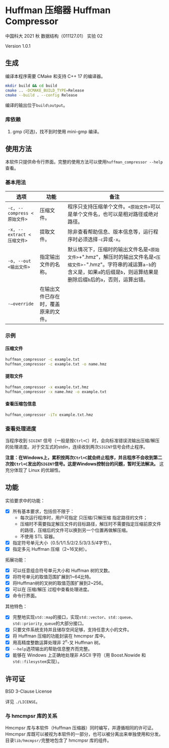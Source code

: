 # Huffman 压缩器 Huffman Compressor

中国科大 2021 秋 数据结构（011127.01） 实验 02

Version 1.0.1

## 生成

编译本程序需要 CMake 和支持 C++ 17 的编译器。

```sh
mkdir build && cd build
cmake .. -DCMAKE_BUILD_TYPE=Release
cmake --build . --config Release
```

编译的输出位于`build\output`。

### 库依赖

1. gmp (可选)，找不到时使用 mini-gmp 编译。

## 使用方法

本软件只提供命令行界面。完整的使用方法可以使用`huffman_compressor --help`查看。

### 基本用法

| 选项                      | 功能                 | 备注                                                                                                                    |
| ----------------------- | ------------------ | --------------------------------------------------------------------------------------------------------------------- |
| `-c, --compress <原始文件>` | 压缩文件。              | 程序只支持压缩单个文件。`<原始文件>`可以是单个文件名，也可以是相对路径或绝对路径。                                                                           |
| `-x, --extract <压缩文件>`  | 提取文件。              | 除非查看帮助信息、版本信息等，运行程序时必须选择`-c`异或`-x`。                                                                                   |
| `-o, --out <输出文件>`      | 指定输出文件的名称。         | 默认情况下，压缩时的输出文件名是`<原始文件>`+".hmz"，解压时的输出文件名是`<压缩文件>`-".hmz"。字符串的减运算`a`-`b`的含义是，如果`a`的后缀是`b`，则运算结果是删除后缀`b`后的`a`，否则，运算出错。 |
| `-–override`            | 在输出文件已存在时，覆盖原来的文件。 |                                                                                                                       |

### 示例

#### 压缩文件

```sh
huffman_compressor -c example.txt
huffman_compressor -c example.txt -o name.hmz
```

#### 提取文件

```sh
huffman_compressor -x example.txt.hmz
huffman_compressor -x name.hmz -o example.txt
```

#### 查看压缩包信息

```sh
huffman_compressor -iTx example.txt.hmz
```

### 查看处理进度

当程序收到 `SIGINT` 信号（一般是按`Ctrl+C`）时，会向标准错误流输出压缩/解压的处理进度。对于交互式的stdin，连续收到两次`SIGINT`信号会终止程序。

**注意：在Windows上，累积按两次`Ctrl+C`就会终止程序，并且程序不会收到第二次按`Ctrl+C`发出的`SIGINT`信号。这是Windows控制台的问题，暂时无法解决。** 这充分体现了 Linux 的优越性。

## 功能

实验要求中的功能：

- [x] 所有基本要求，包括但不限于：
  - 每次运行程序时，用户可指定 只压缩/只解压缩 指定路径的文件；
  - 压缩时不需要指定解压文件的目标路径，解压时不需要指定压缩前原文件的路径，压缩后的文件可以换到另一个位置再做解压缩。
  - 不使用 STL 容器。
- [x] 指定符号单元大小（0.5/1/1.5/2/2.5/3/3.5/4字节）。
- [x] 指定多元 Huffman 压缩（2~16叉树）。

拓展功能：

- [x] 可以任意组合符号单元大小和 Huffman 树的叉数。
- [x] 将符号单元的取值范围扩展到1~64比特。
- [x] 将Huffman树的叉树的取值范围扩展到2~256。
- [x] 可以在 压缩/解压 过程中查看处理进度。
- [x] 命令行界面。 

其他特色：

- [x] 完整地实现`std::map`的接口，实现`std::vector`、`std::queue`、`std::priority_queue`的大部分接口。
- [x] 只要文件系统支持并且储存空间足够，支持任意大小的文件。
- [x] 将 Huffman 压缩的功能封装在 hmcmpsr 库中。
- [x] 用高精度整数运算处理非 $2^n$-叉 Huffman 树。
- [x] `--help`选项输出的帮助信息整齐而完整。
- [x] 能够在 Windows 上正确地处理非 ASCII 字符（用 Boost.Nowide 和`std::filesystem`实现）。

## 许可证

BSD 3-Clause License

详见 `./LICENSE`。

### 与 hmcmpsr 库的关系

Hmcmpsr 库与本软件（Huffman 压缩器）同时编写，并遵循相同的许可证。Hmcmpsr 库既可以被视为本软件的一部分，也可以被分离出来单独使用和分发。目录`lib/hmcmpsr/`完整地包含了 hmcmpsr 库的组件。
